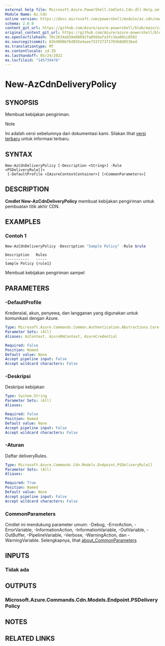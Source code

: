 ```yaml
---
external help file: Microsoft.Azure.PowerShell.Cmdlets.Cdn.dll-Help.xml
Module Name: Az.Cdn
online version: https://docs.microsoft.com/powershell/module/az.cdn/new-azcdndeliverypolicy
schema: 2.0.0
content_git_url: https://github.com/Azure/azure-powershell/blob/main/src/Cdn/Cdn/help/New-AzCdnDeliveryPolicy.md
original_content_git_url: https://github.com/Azure/azure-powershell/blob/main/src/Cdn/Cdn/help/New-AzCdnDeliveryPolicy.md
ms.openlocfilehash: 70c1634ab58e08692fa8566afa3fc3ea081c0302
ms.sourcegitcommit: 82b4008b76d035e4aee733727371765b0d853bed
ms.translationtype: MT
ms.contentlocale: id-ID
ms.lasthandoff: 05/24/2022
ms.locfileid: "145739476"
---
```

# New-AzCdnDeliveryPolicy

## SYNOPSIS
Membuat kebijakan pengiriman.

> [!NOTE]
>Ini adalah versi sebelumnya dari dokumentasi kami. Silakan lihat [versi terbaru](/powershell/module/az.cdn/new-azcdndeliverypolicy) untuk informasi terbaru.

## SYNTAX

```
New-AzCdnDeliveryPolicy [-Description <String>] -Rule <PSDeliveryRule[]>
 [-DefaultProfile <IAzureContextContainer>] [<CommonParameters>]
```

## DESCRIPTION
**Cmdlet New-AzCdnDeliveryPolicy** membuat kebijakan pengiriman untuk pembuatan titik akhir CDN.

## EXAMPLES

### Contoh 1
```powershell
New-AzCdnDeliveryPolicy -Description "Sample Policy" -Rule $rule
```

```output
Description   Rules
-----------   -----
Sample Policy {rule1}
```

Membuat kebijakan pengiriman sampel

## PARAMETERS

### -DefaultProfile
Kredensial, akun, penyewa, dan langganan yang digunakan untuk komunikasi dengan Azure.

```yaml
Type: Microsoft.Azure.Commands.Common.Authentication.Abstractions.Core.IAzureContextContainer
Parameter Sets: (All)
Aliases: AzContext, AzureRmContext, AzureCredential

Required: False
Position: Named
Default value: None
Accept pipeline input: False
Accept wildcard characters: False
```

### -Deskripsi
Deskripsi kebijakan

```yaml
Type: System.String
Parameter Sets: (All)
Aliases:

Required: False
Position: Named
Default value: None
Accept pipeline input: False
Accept wildcard characters: False
```

### -Aturan
Daftar deliveryRules.

```yaml
Type: Microsoft.Azure.Commands.Cdn.Models.Endpoint.PSDeliveryRule[]
Parameter Sets: (All)
Aliases:

Required: True
Position: Named
Default value: None
Accept pipeline input: False
Accept wildcard characters: False
```

### CommonParameters
Cmdlet ini mendukung parameter umum: -Debug, -ErrorAction, -ErrorVariable, -InformationAction, -InformationVariable, -OutVariable, -OutBuffer, -PipelineVariable, -Verbose, -WarningAction, dan -WarningVariable. Selengkapnya, lihat [about_CommonParameters](http://go.microsoft.com/fwlink/?LinkID=113216)

## INPUTS

### Tidak ada

## OUTPUTS

### Microsoft.Azure.Commands.Cdn.Models.Endpoint.PSDeliveryPolicy

## NOTES

## RELATED LINKS
